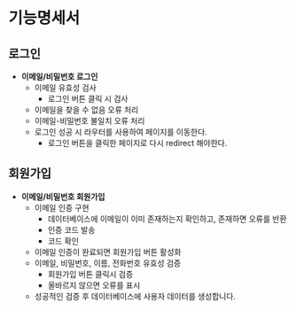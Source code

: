 # 기능명세서

## 로그인

- **이메일/비밀번호 로그인**
  - 이메일 유효성 검사
    - 로그인 버튼 클릭 시 검사
  - 이메일을 찾을 수 없음 오류 처리
  - 이메일-비밀번호 불일치 오류 처리
  - 로그인 성공 시 라우터를 사용하여 페이지를 이동한다.
    - 로그인 버튼을 클릭한 페이지로 다시 redirect 해야한다.

## 회원가입

- **이메일/비밀번호 회원가입**
  - 이메일 인증 구현
    - 데이터베이스에 이메일이 이미 존재하는지 확인하고, 존재하면 오류를 반환
    - 인증 코드 발송
    - 코드 확인
  - 이메일 인증이 완료되면 회원가입 버튼 활성화
  - 이메일, 비밀번호, 이름, 전화번호 유효성 검증
    - 회원가입 버튼 클릭시 검증
    - 올바르지 않으면 오류를 표시
  - 성공적인 검증 후 데이터베이스에 사용자 데이터를 생성합니다.
